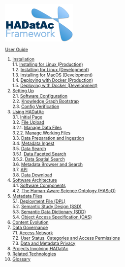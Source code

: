 <img src="https://raw.githubusercontent.com/paulopinheiro1234/hadatac-screenshots/master/hadatac-logo.png" width="220">

[User Guide](https://github.com/paulopinheiro1234/hadatac/wiki/HADatAc-User-Guide)

1. [Installation](https://github.com/paulopinheiro1234/hadatac/wiki/HADatAc-User-Guide#1-installing-hadatac)  
   1.1. [Installing for Linux (Production)](https://github.com/paulopinheiro1234/hadatac/wiki/1.1.-Installing-for-Linux-(Production))  
   1.2. [Installing for Linux (Development)](https://github.com/paulopinheiro1234/hadatac/wiki/1.2.-Installing-for-Linux-(Developer))  
   1.3. [Installing for MacOS (Development)](https://github.com/paulopinheiro1234/hadatac/wiki/1.3.-Installing-for-MacOS-(OSX))  
   1.4. [Deploying with Docker (Production)](https://github.com/paulopinheiro1234/hadatac/wiki/1.4.-Deploying-with-Docker-(Production))  
   1.5. [Deploying with Docker (Development)](https://github.com/paulopinheiro1234/hadatac/wiki/1.5.-Deploying-with-Docker-(Development))  
2. [Setting Up](https://github.com/paulopinheiro1234/hadatac/wiki/HADatAc-User-Guide#2-setting-up-hadatac)  
   2.1. [Software Configuration](https://github.com/paulopinheiro1234/hadatac/wiki/2.1.-Software-Configuration)  
   2.2. [Knowledge Graph Bootstrap](https://github.com/paulopinheiro1234/hadatac/wiki/2.2.-Knowledge-Graph-Bootstrap)   
   2.3. [Config Verification](https://github.com/paulopinheiro1234/hadatac/wiki/2.3.-Config-Verification)  
3. [Using HADatAc](https://github.com/paulopinheiro1234/hadatac/wiki/HADatAc-User-Guide#3-using-hadatac)  
   3.1. [Initial Page](https://github.com/paulopinheiro1234/hadatac/wiki/3.1.-Initial-Page)  
   3.2. [File Upload](https://github.com/paulopinheiro1234/hadatac/wiki/3.2.-File-Upload)  
        3.2.1. [Manage Data Files](https://github.com/paulopinheiro1234/hadatac/wiki/3.2.1.-Manage-Data-File)  
        3.2.2. [Manage Working Files](https://github.com/paulopinheiro1234/hadatac/wiki/3.2.2.-Manage-Working-Files)  
   3.3. [Data Preparation and Ingestion](https://github.com/paulopinheiro1234/hadatac/wiki/3.3.-Data-Preparation-and-Ingestion)  
   3.4. [Metadata Ingest](https://github.com/paulopinheiro1234/hadatac/wiki/3.4.-Metadata-Ingest)  
   3.5. [Data Search](https://github.com/paulopinheiro1234/hadatac/wiki/3.5.-Data-Search)  
        3.5.1. [Data Faceted Search](https://github.com/paulopinheiro1234/hadatac/wiki/3.5.1-Data-Faceted-Search)  
        3.5.2. [Data Spatial Search]()   
   3.6. [Metadata Browser and Search](https://github.com/paulopinheiro1234/hadatac/wiki/3.6.-Metadata-Browser-and-Search)  
   3.7. [API](https://github.com/paulopinheiro1234/hadatac/wiki/3.7.-API)  
   3.8. [Data Download](https://github.com/paulopinheiro1234/hadatac/wiki/3.8.-Data-Download)  
4. [Software Architecture](https://github.com/paulopinheiro1234/hadatac/wiki/HADatAc-User-Guide#4-software-architecture-and-knowledge-specification)  
   4.1. [Software Components](https://github.com/paulopinheiro1234/hadatac/wiki/4.1.-Software-Components)   
   4.2. [The Human-Aware Science Ontology (HAScO)](https://github.com/paulopinheiro1234/hadatac/wiki/4.2.-The-Human-Aware-Science-Ontology-(HAScO))   
5. [Metadata Files](https://github.com/paulopinheiro1234/hadatac/wiki/5.-Metadata-Files)  
   5.1. [Deployment File (DPL)](https://github.com/paulopinheiro1234/hadatac/wiki/5.1.-Deployment-File-(DPL))       
   5.2. [Semantic Study Design (SSD)](https://github.com/paulopinheiro1234/hadatac/wiki/5.2.-Semantic-Study-Design-(SSD))   
   5.3. [Semantic Data Dictionary (SDD)](https://github.com/paulopinheiro1234/hadatac/wiki/5.3.-Semantic-Data-Dictionary-(SDD))   
   5.4. [Object Access Specification (OAS)](https://github.com/paulopinheiro1234/hadatac/wiki/5.4.-Object-Access-Specification-(OAS))       
6. [Content Evolution](https://github.com/paulopinheiro1234/hadatac/wiki/6.-Content-Evolution)
7. [Data Governance](https://github.com/paulopinheiro1234/hadatac/wiki/HADatAc-User-Guide#5-data-governance)  
   7.1. [Access Network](https://github.com/paulopinheiro1234/hadatac/wiki/7.1.-Access-Network)  
   7.2. [User Status, Categories and Access Permissions](https://github.com/paulopinheiro1234/hadatac/wiki/7.2.-User-Status,-Categories-and-Access-Permissions)  
   7.3. [Data and Metadata Privacy](https://github.com/paulopinheiro1234/hadatac/wiki/7.3.-Data-and-Metadata-Privacy)  
8. [Projects Involving HADatAc](https://github.com/paulopinheiro1234/hadatac/wiki/HADatAc-User-Guide#8-projects-involved-with-hadatac)  
9. [Related Technologies](https://github.com/paulopinheiro1234/hadatac/wiki/HADatAc-User-Guide#9-other-products-and-technologies-related-to-hadatac) 
10. [Glossary](https://github.com/paulopinheiro1234/hadatac/wiki/10.-Glossary)